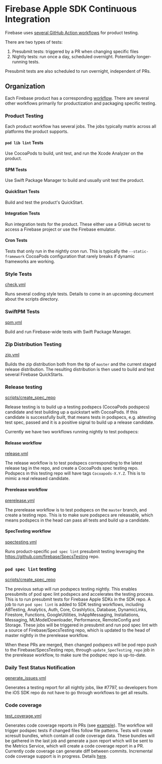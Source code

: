# Firebase Apple SDK Continuous Integration

Firebase uses [several GitHub Action
workflows](https://github.com/firebase/firebase-ios-sdk/tree/master/.github/actions/)
for product testing.

There are two types of tests:
1. Presubmit tests: triggered by a PR when changing specific files
2. Nightly tests: run once a day, scheduled overnight. Potentially longer-running tests.

Presubmit tests are also scheduled to run overnight, independent of PRs.

## Organization

Each Firebase product has a corresponding
[workflow](https://github.com/firebase/firebase-ios-sdk/tree/master/.github/workflows). There
are several other workflows primarily for productization and packaging specific testing.

### Product Testing

Each product workflow has several jobs. The jobs typically matrix across all platforms the product
supports.

#### `pod lib lint` Tests

Use CocoaPods to build, unit test, and run the Xcode Analyzer on the product.

#### SPM Tests

Use Swift Package Manager to build and usually unit test the product.

#### QuickStart Tests

Build and test the product's QuickStart.

#### Integration Tests

Run integration tests for the product. These either use a GitHub secret to access a Firebase project
or use the Firebase emulator.

#### Cron Tests

Tests that only run in the nightly cron run. This is typically the `--static-framework` CocoaPods
configuration that rarely breaks if dynamic frameworks are working.

### Style Tests
[check.yml](https://github.com/firebase/firebase-ios-sdk/tree/master/.github/workflows/check.yml)

Runs several coding style tests. Details to come in an upcoming document about the scripts
directory.

### SwiftPM Tests
[spm.yml](https://github.com/firebase/firebase-ios-sdk/tree/master/.github/workflows/spm.yml)

Build and run Firebase-wide tests with Swift Package Manager.

### Zip Distribution Testing
[zip.yml](https://github.com/firebase/firebase-ios-sdk/tree/master/.github/workflows/zip.yml)

Builds the zip distribution both from the tip of `master` and the current staged release distribution.
The resulting distribution is then used to build and test several Firebase QuickStarts.

### Release testing
[scripts/create_spec_repo](https://github.com/firebase/firebase-ios-sdk/tree/master//scripts/create_spec_repo)

Release testing is to build up a testing podspecs (CocoaPods podspecs) candidate and test building
up a quickstart with CocoaPods. If this candidate is successfully built, that means tests in
podspecs, e.g. abtesting test spec, passed and it is a positive signal to build up a release
candidate.

Currently we have two workflows running nightly to test podspecs:

#### Release workflow
[release.yml](https://github.com/firebase/firebase-ios-sdk/tree/master/.github/workflows/release.yml)

The release workflow is to test podspecs corresponding to the latest release tag in the repo, and
create a CocoaPods spec testing repo. Podspecs in this testing repo
will have tags `Cocoapods-X.Y.Z`. This is to mimic a real released candidate.

#### Prerelease workflow
[prerelease.yml](https://github.com/firebase/firebase-ios-sdk/tree/master/.github/workflows/prerelease.yml)

The prerelease workflow is to test podspecs on the `master` branch, and create a testing repo. This is
to make sure podspecs are releasable, which means podspecs in the head can pass all tests and build
up a candidate.

#### SpecTesting workflow
[spectesting.yml](https://github.com/firebase/firebase-ios-sdk/tree/master/.github/workflows/spectesting.yml)

Runs product-specific `pod spec lint` presubmit testing leveraging the https://github.com/firebase/SpecsTesting
repo.

### `pod spec lint` testing
[scripts/create_spec_repo](https://github.com/firebase/firebase-ios-sdk/tree/master/scripts/create_spec_repo)

The previous setup will run podspecs testing nightly. This enables presubmits of pod spec lint
podspecs and accelerates the testing process. This is to run presubmit tests for Firebase Apple SDKs
in the SDK repo. A job to run `pod spec lint` is added to SDK testing workflows, including ABTesting,
Analytics, Auth, Core, Crashlytics, Database, DynamicLinks, Firestore, Functions, GoogleUtilities,
InAppMessaging, Installations, Messaging, MLModelDownloader, Performance, RemoteConfig and Storage.
These jobs will be triggered in presubmit and run pod spec lint with a source of
Firebase/SpecsTesting repo, which is updated to the head of master nightly in the prerelease
workflow.

When these PRs are merged, then changed podspecs will be pod repo push to the Firebase/SpecsTesting
repo, through `update_SpecTesting_repo` job in the prerelease workflow, to make sure the podspec
repo is up-to-date.

### Daily Test Status Notification
[generate_issues.yml](https://github.com/firebase/firebase-ios-sdk/tree/master/.github/workflows/generate_issues.yml)

Generates a testing report for all nightly jobs, like #7797, so developers from the iOS SDK repo do
not have to go through workflows to get all results.

### Code coverage
[test_coverage.yml](https://github.com/firebase/firebase-ios-sdk/tree/master/.github/workflows/test_coverage.yml)

Generates code coverage reports in PRs (see
[example](https://github.com/firebase/firebase-ios-sdk/pull/7788#issuecomment-807690514)).
The workflow will trigger podspec
tests if changed files follow file patterns. Tests will create xcresult bundles, which contain all
code coverage data. These bundles will be gathered in the last job and generate a json report which
will be sent to the Metrics Service, which will create a code coverage report in a PR. Currently
code coverage can generate diff between commits. Incremental code coverage support is in progress.
Details
[here](https://github.com/firebase/firebase-ios-sdk/blob/master/.github/workflows/health-metrics-presubmit.yml#L417).
